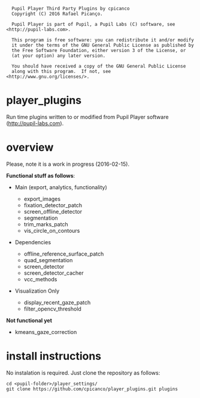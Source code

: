 ```
  Pupil Player Third Party Plugins by cpicanco
  Copyright (C) 2016 Rafael Picanço.

  Pupil Player is part of Pupil, a Pupil Labs (C) software, see <http://pupil-labs.com>.

  This program is free software: you can redistribute it and/or modify
  it under the terms of the GNU General Public License as published by
  the Free Software Foundation, either version 3 of the License, or
  (at your option) any later version.

  You should have received a copy of the GNU General Public License
  along with this program.  If not, see <http://www.gnu.org/licenses/>.
```
# player_plugins

Run time plugins written to or modified from Pupil Player software (http://pupil-labs.com).

# overview

Please, note it is a work in progress (2016-02-15).

**Functional stuff as follows**:

- Main (export, analytics, functionality)
  - export_images
  - fixation_detector_patch
  - screen_offline_detector
  - segmentation
  - trim_marks_patch
  - vis_circle_on_contours

- Dependencies
  - offline_reference_surface_patch
  - quad_segmentation
  - screen_detector
  - screen_detector_cacher
  - vcc_methods

- Visualization Only
  - display_recent_gaze_patch
  - filter_opencv_threshold

**Not functional yet**
  - kmeans_gaze_correction

# install instructions

No instalation is required. Just clone the repository as follows:

```
cd <pupil-folder>/player_settings/
git clone https://github.com/cpicanco/player_plugins.git plugins
```
